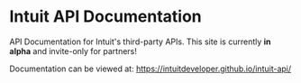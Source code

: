 # Intuit API Documentation

API Documentation for Intuit's third-party APIs.  This site is currently **in alpha** and invite-only for partners!

Documentation can be viewed at:
https://intuitdeveloper.github.io/intuit-api/
